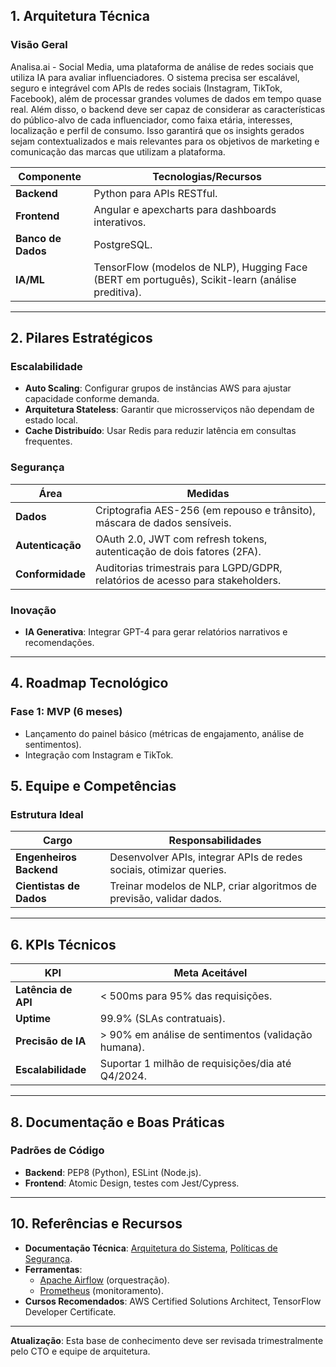 ## **1. Arquitetura Técnica**  
### **Visão Geral**  
Analisa.ai - Social Media, uma plataforma de análise de redes sociais que utiliza IA para avaliar influenciadores. O sistema precisa ser escalável, seguro e integrável com APIs de redes sociais (Instagram, TikTok, Facebook), além de processar grandes volumes de dados em tempo quase real.
Além disso, o backend deve ser capaz de considerar as características do público-alvo de cada influenciador, como faixa etária, interesses, localização e perfil de consumo. Isso garantirá que os insights gerados sejam contextualizados e mais relevantes para os objetivos de marketing e comunicação das marcas que utilizam a plataforma.

| Componente           | Tecnologias/Recursos                                                                 |  
|-----------------------|-------------------------------------------------------------------------------------|  
| **Backend**           | Python para APIs RESTful.                     |  
| **Frontend**          | Angular e apexcharts para dashboards interativos.            |  
| **Banco de Dados**    | PostgreSQL.           |  
| **IA/ML**             | TensorFlow (modelos de NLP), Hugging Face (BERT em português), Scikit-learn (análise preditiva). |  

---

## **2. Pilares Estratégicos**  
### **Escalabilidade**  
- **Auto Scaling**: Configurar grupos de instâncias AWS para ajustar capacidade conforme demanda.  
- **Arquitetura Stateless**: Garantir que microsserviços não dependam de estado local.  
- **Cache Distribuído**: Usar Redis para reduzir latência em consultas frequentes.  

### **Segurança**  
| Área                 | Medidas                                                                             |  
|-----------------------|-------------------------------------------------------------------------------------|  
| **Dados**             | Criptografia AES-256 (em repouso e trânsito), máscara de dados sensíveis.           |  
| **Autenticação**      | OAuth 2.0, JWT com refresh tokens, autenticação de dois fatores (2FA).              |  
| **Conformidade**      | Auditorias trimestrais para LGPD/GDPR, relatórios de acesso para stakeholders.      |  

### **Inovação**  
- **IA Generativa**: Integrar GPT-4 para gerar relatórios narrativos e recomendações.  

---

## **4. Roadmap Tecnológico**  
### **Fase 1: MVP (6 meses)**  
- Lançamento do painel básico (métricas de engajamento, análise de sentimentos).  
- Integração com Instagram e TikTok.  


## **5. Equipe e Competências**  
### **Estrutura Ideal**  
| Cargo                | Responsabilidades                                                                  |  
|-----------------------|-------------------------------------------------------------------------------------|  
| **Engenheiros Backend** | Desenvolver APIs, integrar APIs de redes sociais, otimizar queries.                |  
| **Cientistas de Dados** | Treinar modelos de NLP, criar algoritmos de previsão, validar dados.               |  

---

## **6. KPIs Técnicos**  
| KPI                   | Meta Aceitável                                                                     |  
|-----------------------|-------------------------------------------------------------------------------------|  
| **Latência de API**    | < 500ms para 95% das requisições.                                                  |  
| **Uptime**            | 99.9% (SLAs contratuais).                                                          |  
| **Precisão de IA**    | > 90% em análise de sentimentos (validação humana).                                |  
| **Escalabilidade**    | Suportar 1 milhão de requisições/dia até Q4/2024.                                  |  

---

## **8. Documentação e Boas Práticas**  
### **Padrões de Código**  
- **Backend**: PEP8 (Python), ESLint (Node.js).  
- **Frontend**: Atomic Design, testes com Jest/Cypress.  

---

## **10. Referências e Recursos**  
- **Documentação Técnica**: [Arquitetura do Sistema](link-interno), [Políticas de Segurança](link-interno).  
- **Ferramentas**:  
  - [Apache Airflow](https://airflow.apache.org) (orquestração).  
  - [Prometheus](https://prometheus.io) (monitoramento).  
- **Cursos Recomendados**: AWS Certified Solutions Architect, TensorFlow Developer Certificate.  

--- 

**Atualização**: Esta base de conhecimento deve ser revisada trimestralmente pelo CTO e equipe de arquitetura.
